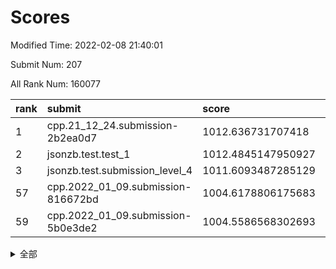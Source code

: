 # Scores

Modified Time: 2022-02-08 21:40:01

Submit Num: 207

All Rank Num: 160077

| rank |               submit               |       score        |       sigma        | pk_num |
| :--- | :--------------------------------- | :----------------- | :----------------- | :----- |
| 1    | cpp.21_12_24.submission-2b2ea0d7   | 1012.636731707418  | 0.7902187948319008 | 3090   |
| 2    | jsonzb.test.test_1                 | 1012.4845147950927 | 0.7898675784089851 | 3095   |
| 3    | jsonzb.test.submission_level_4     | 1011.6093487285129 | 0.7981523811453157 | 3098   |
| 57   | cpp.2022_01_09.submission-816672bd | 1004.6178806175683 | 0.7256959953532999 | 3098   |
| 59   | cpp.2022_01_09.submission-5b0e3de2 | 1004.5586568302693 | 0.7248039131450995 | 3093   |


<details>
<summary>全部</summary>

| rank |                 submit                 |       score        |       sigma        | pk_num |
| :--- | :------------------------------------- | :----------------- | :----------------- | :----- |
| 1    | cpp.21_12_24.submission-2b2ea0d7       | 1012.636731707418  | 0.7902187948319008 | 3090   |
| 2    | jsonzb.test.test_1                     | 1012.4845147950927 | 0.7898675784089851 | 3095   |
| 3    | jsonzb.test.submission_level_4         | 1011.6093487285129 | 0.7981523811453157 | 3098   |
| 4    | gobigger.level_3.submission_level_3_18 | 1011.6038681150119 | 0.7852604331878924 | 3092   |
| 5    | gobigger.level_3.submission_level_3_30 | 1011.0501342583573 | 0.7700548136511054 | 3098   |
| 6    | gobigger.level_3.submission_level_3_43 | 1011.0229848283187 | 0.7681599127641526 | 3092   |
| 7    | gobigger.level_3.submission_level_3_22 | 1011.0112952168988 | 0.7706544818883818 | 3091   |
| 8    | gobigger.level_3.submission_level_3_14 | 1010.9717688019206 | 0.7692579082557013 | 3091   |
| 9    | gobigger.level_3.submission_level_3_13 | 1010.9250987311624 | 0.786178145852951  | 3093   |
| 10   | gobigger.level_3.submission_level_3_6  | 1010.8397327313363 | 0.8002529077124553 | 3096   |
| 11   | gobigger.level_3.submission_level_3_24 | 1010.7686136762535 | 0.7542461086914672 | 3091   |
| 12   | gobigger.level_3.submission_level_3_46 | 1010.7504366477116 | 0.7603487814026499 | 3096   |
| 13   | gobigger.level_3.submission_level_3_25 | 1010.6668440159679 | 0.7584593861495135 | 3098   |
| 14   | gobigger.level_3.submission_level_3_5  | 1010.6602013253752 | 0.7589612957717166 | 3099   |
| 15   | gobigger.level_3.submission_level_3_33 | 1010.5847842688413 | 0.7710367734864397 | 3099   |
| 16   | gobigger.level_3.submission_level_3_38 | 1010.4923425224949 | 0.770785553549138  | 3093   |
| 17   | gobigger.level_3.submission_level_3_47 | 1010.48904519275   | 0.7800928130707602 | 3097   |
| 18   | gobigger.level_3.submission_level_3_17 | 1010.4470910123049 | 0.775870267809473  | 3095   |
| 19   | gobigger.level_3.submission_level_3_35 | 1010.4036676415399 | 0.7570284481960302 | 3090   |
| 20   | gobigger.level_3.submission_level_3_48 | 1010.3686194465422 | 0.7645967804488663 | 3091   |
| 21   | gobigger.level_3.submission_level_3_19 | 1010.3530480118345 | 0.7600121722016616 | 3092   |
| 22   | gobigger.level_3.submission_level_3_28 | 1010.3199933010267 | 0.7672841460571062 | 3095   |
| 23   | gobigger.level_3.submission_level_3_44 | 1010.2847632638614 | 0.7624154453712508 | 3098   |
| 24   | gobigger.level_3.submission_level_3_3  | 1010.2395643949965 | 0.7429077844649694 | 3089   |
| 25   | gobigger.level_3.submission_level_3_40 | 1010.1469679868104 | 0.7503242096567112 | 3094   |
| 26   | gobigger.level_3.submission_level_3_9  | 1010.1351246653815 | 0.7598801723462651 | 3100   |
| 27   | gobigger.level_3.submission_level_3_27 | 1010.1231523711464 | 0.7698911541359523 | 3094   |
| 28   | gobigger.level_3.submission_level_3_11 | 1010.1215480717543 | 0.7637210024157103 | 3092   |
| 29   | gobigger.level_3.submission_level_3_7  | 1010.0812042122999 | 0.7625196873846117 | 3097   |
| 30   | gobigger.level_3.submission_level_3_2  | 1010.013111137099  | 0.7666293469492844 | 3094   |
| 31   | gobigger.level_3.submission_level_3_26 | 1009.9745295426325 | 0.7697187628899755 | 3095   |
| 32   | gobigger.level_3.submission_level_3_39 | 1009.9568506802112 | 0.7480861448381718 | 3096   |
| 33   | gobigger.level_3.submission_level_3_16 | 1009.9215859751932 | 0.732136397674175  | 3094   |
| 34   | gobigger.level_3.submission_level_3_32 | 1009.8955747437077 | 0.7508437616219146 | 3093   |
| 35   | gobigger.level_3.submission_level_3_15 | 1009.8792676289099 | 0.7508621137362471 | 3090   |
| 36   | gobigger.level_3.submission_level_3_10 | 1009.6832189676164 | 0.7544522081536046 | 3096   |
| 37   | gobigger.level_3.submission_level_3_31 | 1009.662918649156  | 0.7727935244099025 | 3089   |
| 38   | gobigger.level_3.submission_level_3_4  | 1009.6616172946609 | 0.7599685728240761 | 3094   |
| 39   | gobigger.level_3.submission_level_3_1  | 1009.4343770121826 | 0.773617966034054  | 3088   |
| 40   | gobigger.level_3.submission_level_3_20 | 1009.4220652100553 | 0.7478321251058713 | 3089   |
| 41   | gobigger.level_3.submission_level_3_0  | 1009.4180372008334 | 0.7597677845144417 | 3092   |
| 42   | gobigger.level_3.submission_level_3_23 | 1009.4179707076507 | 0.764693737289453  | 3093   |
| 43   | gobigger.level_3.submission_level_3_42 | 1009.3419274072857 | 0.7324312842056206 | 3093   |
| 44   | gobigger.level_3.submission_level_3_12 | 1009.338406098141  | 0.7497456442258086 | 3095   |
| 45   | gobigger.level_3.submission_level_3_45 | 1009.2498064951849 | 0.7517376395009122 | 3088   |
| 46   | gobigger.level_3.submission_level_3_29 | 1009.2365450989948 | 0.7481549943609027 | 3092   |
| 47   | gobigger.level_3.submission_level_3_36 | 1009.0528281602548 | 0.7521332262845176 | 3089   |
| 48   | gobigger.level_3.submission_level_3_8  | 1008.9300851706877 | 0.7482268233670858 | 3094   |
| 49   | gobigger.level_3.submission_level_3_34 | 1008.9151269714387 | 0.7471271007880846 | 3093   |
| 50   | gobigger.level_3.submission_level_3_41 | 1008.8319723316966 | 0.7399457396532092 | 3087   |
| 51   | gobigger.level_3.submission_level_3_49 | 1008.479550604192  | 0.7599000881573746 | 3093   |
| 52   | gobigger.level_3.submission_level_3_37 | 1008.0535907512384 | 0.7489832090931138 | 3093   |
| 53   | gobigger.level_3.submission_level_3_21 | 1007.7721307568113 | 0.7385246703050748 | 3089   |
| 54   | gobigger.level_1.submission_level_1_30 | 1005.3124620446122 | 0.7240361357857157 | 3094   |
| 55   | gobigger.level_1.submission_level_1_38 | 1005.2025960597479 | 0.7294679373861696 | 3098   |
| 56   | gobigger.level_1.submission_level_1_6  | 1004.9550327620301 | 0.7190610493664502 | 3094   |
| 57   | cpp.2022_01_09.submission-816672bd     | 1004.6178806175683 | 0.7256959953532999 | 3098   |
| 58   | gobigger.level_1.submission_level_1_41 | 1004.5815054056613 | 0.7148687434067943 | 3095   |
| 59   | cpp.2022_01_09.submission-5b0e3de2     | 1004.5586568302693 | 0.7248039131450995 | 3093   |
| 60   | gobigger.level_1.submission_level_1_8  | 1004.186071605662  | 0.7053819785815029 | 3090   |
| 61   | gobigger.level_1.submission_level_1_24 | 1004.1660094645152 | 0.7162677108165525 | 3090   |
| 62   | gobigger.level_1.submission_level_1_37 | 1004.0638764732065 | 0.7011340394368574 | 3094   |
| 63   | gobigger.level_1.submission_level_1_23 | 1004.0624689989469 | 0.7325275694999386 | 3094   |
| 64   | gobigger.level_1.submission_level_1_22 | 1003.9645041097046 | 0.7360563279774616 | 3092   |
| 65   | gobigger.level_1.submission_level_1_39 | 1003.9370499348071 | 0.7142651429281983 | 3096   |
| 66   | gobigger.level_1.submission_level_1_0  | 1003.9360155602059 | 0.7025516247206244 | 3091   |
| 67   | gobigger.level_1.submission_level_1_28 | 1003.9314272420678 | 0.7306343581150686 | 3093   |
| 68   | gobigger.level_1.submission_level_1_18 | 1003.9033946179953 | 0.7271033707174861 | 3095   |
| 69   | gobigger.level_1.submission_level_1_11 | 1003.877752411671  | 0.7216441388516822 | 3087   |
| 70   | gobigger.level_1.submission_level_1_35 | 1003.8598088937663 | 0.7168453820051468 | 3093   |
| 71   | gobigger.level_1.submission_level_1_19 | 1003.537162354998  | 0.7159062577989874 | 3096   |
| 72   | gobigger.level_1.submission_level_1_31 | 1003.5060786943183 | 0.7190295736832338 | 3093   |
| 73   | gobigger.level_1.submission_level_1_5  | 1003.4755338873448 | 0.7185690959325998 | 3088   |
| 74   | gobigger.level_1.submission_level_1_9  | 1003.3718877378884 | 0.7091324496111604 | 3092   |
| 75   | gobigger.level_1.submission_level_1_26 | 1003.3693762001363 | 0.7230176681610176 | 3094   |
| 76   | gobigger.level_1.submission_level_1_4  | 1003.2584096192151 | 0.7168193598021072 | 3094   |
| 77   | gobigger.level_1.submission_level_1_48 | 1003.223253311107  | 0.714723694569106  | 3096   |
| 78   | gobigger.level_1.submission_level_1_33 | 1003.2143502935896 | 0.7015039705403049 | 3096   |
| 79   | gobigger.level_1.submission_level_1_49 | 1003.1508685594602 | 0.7168260563102571 | 3098   |
| 80   | gobigger.level_1.submission_level_1_13 | 1003.0644864567672 | 0.7306751400816998 | 3095   |
| 81   | gobigger.level_1.submission_level_1_16 | 1003.0525854608279 | 0.7202604698770655 | 3094   |
| 82   | gobigger.level_1.submission_level_1_34 | 1003.0138873813237 | 0.7092957957302459 | 3094   |
| 83   | gobigger.level_1.submission_level_1_45 | 1003.0020905654267 | 0.7203402217025566 | 3093   |
| 84   | gobigger.level_1.submission_level_1_17 | 1002.9568536047162 | 0.7120049604721905 | 3091   |
| 85   | gobigger.level_1.submission_level_1_47 | 1002.9169592113158 | 0.7129938277568337 | 3095   |
| 86   | gobigger.level_1.submission_level_1_1  | 1002.8377336599501 | 0.7126076883510541 | 3091   |
| 87   | gobigger.level_1.submission_level_1_32 | 1002.8147760306668 | 0.7195459379236402 | 3100   |
| 88   | gobigger.level_1.submission_level_1_36 | 1002.8009553064757 | 0.7211523243384195 | 3090   |
| 89   | gobigger.level_1.submission_level_1_10 | 1002.7992806179637 | 0.7141357395599802 | 3088   |
| 90   | gobigger.level_1.submission_level_1_42 | 1002.7110699827957 | 0.7089651703509466 | 3093   |
| 91   | gobigger.level_1.submission_level_1_14 | 1002.6882275222636 | 0.7199478825548864 | 3100   |
| 92   | gobigger.level_1.submission_level_1_25 | 1002.626976991246  | 0.7094736851890947 | 3096   |
| 93   | gobigger.level_1.submission_level_1_21 | 1002.5930860665117 | 0.7109296035760185 | 3093   |
| 94   | gobigger.level_1.submission_level_1_7  | 1002.5819847655861 | 0.7133890713928762 | 3094   |
| 95   | gobigger.level_1.submission_level_1_2  | 1002.5194649387232 | 0.7150978897919055 | 3092   |
| 96   | gobigger.level_1.submission_level_1_15 | 1002.5118880136986 | 0.7062426009539856 | 3094   |
| 97   | gobigger.level_1.submission_level_1_29 | 1002.4889974155236 | 0.717004656845122  | 3094   |
| 98   | gobigger.level_1.submission_level_1_46 | 1002.4307275286278 | 0.7200960943583067 | 3093   |
| 99   | gobigger.level_1.submission_level_1_20 | 1002.3605176781465 | 0.7145369404510762 | 3094   |
| 100  | gobigger.level_1.submission_level_1_43 | 1002.3589100240032 | 0.7199104202058134 | 3092   |
| 101  | gobigger.level_1.submission_level_1_12 | 1002.3207091029594 | 0.7171075235864337 | 3092   |
| 102  | gobigger.level_1.submission_level_1_40 | 1002.1823941909915 | 0.7240122136361339 | 3096   |
| 103  | gobigger.level_1.submission_level_1_27 | 1002.1725776601689 | 0.6997524712472333 | 3095   |
| 104  | gobigger.level_1.submission_level_1_3  | 1001.9711269898263 | 0.7171933412846738 | 3094   |
| 105  | gobigger.level_1.submission_level_1_44 | 1001.6187877555891 | 0.7154908035100346 | 3097   |
| 106  | gobigger.random.submission_random_43   | 997.9007386246947  | 0.7131473940110644 | 3096   |
| 107  | gobigger.random.submission_random_29   | 997.4620881813453  | 0.6983345956301338 | 3090   |
| 108  | gobigger.random.submission_random_48   | 997.0687632781003  | 0.7145908313665651 | 3095   |
| 109  | gobigger.random.submission_random_14   | 996.9035272096812  | 0.6947530907733955 | 3090   |
| 110  | gobigger.random.submission_random_23   | 996.8410680920969  | 0.7133655554432135 | 3088   |
| 111  | gobigger.random.submission_random_35   | 996.8248909692431  | 0.7063445931694289 | 3095   |
| 112  | gobigger.random.submission_random_19   | 996.6950991178859  | 0.713876510775437  | 3093   |
| 113  | gobigger.random.submission_random_46   | 996.6390980158152  | 0.7074988005493154 | 3094   |
| 114  | gobigger.random.submission_random_0    | 996.5022637796611  | 0.7117004841153335 | 3090   |
| 115  | gobigger.random.submission_random_36   | 996.3368100354342  | 0.7192588081139022 | 3096   |
| 116  | gobigger.random.submission_random_38   | 996.3254580710462  | 0.7177391071846898 | 3092   |
| 117  | gobigger.random.submission_random_30   | 996.2840976455784  | 0.7018781840156928 | 3092   |
| 118  | gobigger.random.submission_random_26   | 996.2524555049308  | 0.7111158218865774 | 3092   |
| 119  | gobigger.random.submission_random_2    | 996.2439563687843  | 0.7190535459284108 | 3100   |
| 120  | gobigger.random.submission_random_28   | 996.2385221719934  | 0.7128696356763787 | 3090   |
| 121  | gobigger.random.submission_random_45   | 996.1940108504173  | 0.7036642178083149 | 3088   |
| 122  | gobigger.random.submission_random_27   | 996.1508584211508  | 0.7065684941320477 | 3094   |
| 123  | gobigger.random.submission_random_4    | 996.111471406849   | 0.7143488345967596 | 3093   |
| 124  | gobigger.random.submission_random_21   | 996.0718017581739  | 0.7005273339181557 | 3088   |
| 125  | gobigger.random.submission_random_39   | 996.0325349906341  | 0.7217220968151455 | 3089   |
| 126  | gobigger.random.submission_random_42   | 996.0295395723047  | 0.7230827300249246 | 3093   |
| 127  | gobigger.random.submission_random_22   | 996.023505011282   | 0.7095003243453212 | 3096   |
| 128  | gobigger.random.submission_random_44   | 995.979602473626   | 0.7010350856852191 | 3090   |
| 129  | gobigger.random.submission_random_47   | 995.9608942517413  | 0.716085257838481  | 3091   |
| 130  | gobigger.random.submission_random_41   | 995.8076650471155  | 0.7053042661072335 | 3085   |
| 131  | gobigger.random.submission_random_49   | 995.7331579546129  | 0.708938040000211  | 3099   |
| 132  | gobigger.random.submission_random_31   | 995.7229452008505  | 0.698602974604878  | 3094   |
| 133  | gobigger.random.submission_random_17   | 995.6731971585422  | 0.7180809861910348 | 3093   |
| 134  | gobigger.random.submission_random_37   | 995.66353166927    | 0.7086835739059654 | 3092   |
| 135  | gobigger.random.submission_random_18   | 995.611808339412   | 0.7081096338237535 | 3093   |
| 136  | gobigger.random.submission_random_11   | 995.6038705154574  | 0.7278573818963913 | 3094   |
| 137  | gobigger.random.submission_random_10   | 995.5694738649164  | 0.7170427628324034 | 3089   |
| 138  | gobigger.random.submission_random_33   | 995.5504796827908  | 0.7035222591609152 | 3092   |
| 139  | gobigger.random.submission_random_3    | 995.5412719469646  | 0.7122029912263068 | 3090   |
| 140  | gobigger.random.submission_random_15   | 995.5321782287223  | 0.7133234187343098 | 3092   |
| 141  | gobigger.random.submission_random_12   | 995.5081235674683  | 0.7186259529614577 | 3099   |
| 142  | gobigger.random.submission_random_6    | 995.4843510401555  | 0.719232819393834  | 3099   |
| 143  | gobigger.random.submission_random_25   | 995.412576088962   | 0.7082693556643195 | 3096   |
| 144  | gobigger.random.submission_random_9    | 995.4011875352555  | 0.7167609030163837 | 3096   |
| 145  | gobigger.random.submission_random_40   | 995.3796126402045  | 0.7183596096715376 | 3091   |
| 146  | gobigger.random.submission_random_34   | 995.1641967360333  | 0.7315509029764609 | 3091   |
| 147  | gobigger.random.submission_random_1    | 995.13138271038    | 0.7170055156881117 | 3095   |
| 148  | gobigger.random.submission_random_8    | 995.1308637889479  | 0.7287871042238729 | 3093   |
| 149  | gobigger.random.submission_random_20   | 994.999370312169   | 0.7182552878230365 | 3090   |
| 150  | gobigger.random.submission_random_24   | 994.9979576533054  | 0.7139837387930542 | 3095   |
| 151  | gobigger.random.submission_random_5    | 994.9316426454744  | 0.71081239430771   | 3090   |
| 152  | gobigger.random.submission_random_13   | 994.7183998649624  | 0.7135049049615758 | 3094   |
| 153  | gobigger.random.submission_random_16   | 994.6806843438271  | 0.7227204528980427 | 3096   |
| 154  | gobigger.random.submission_random_7    | 994.5377025736207  | 0.7242666520117076 | 3095   |
| 155  | gobigger.random.submission_random_32   | 994.4287236271009  | 0.721886139185406  | 3091   |
| 156  | gobigger.level_2.submission_level_2_8  | 994.0199579267785  | 0.723753552169909  | 3099   |
| 157  | gobigger.level_2.submission_level_2_26 | 993.8612388714729  | 0.736099273238975  | 3092   |
| 158  | gobigger.level_2.submission_level_2_42 | 993.6810390993221  | 0.727381536750103  | 3095   |
| 159  | gobigger.level_2.submission_level_2_49 | 993.6574802711472  | 0.7366613602568024 | 3091   |
| 160  | gobigger.level_2.submission_level_2_12 | 993.65081111359    | 0.7566927435877504 | 3096   |
| 161  | gobigger.level_2.submission_level_2_20 | 993.3113722914661  | 0.7287727020402992 | 3090   |
| 162  | gobigger.level_2.submission_level_2_19 | 993.2887962875079  | 0.7446290113804033 | 3095   |
| 163  | gobigger.level_2.submission_level_2_6  | 993.2792771273827  | 0.7257472404771018 | 3091   |
| 164  | gobigger.level_2.submission_level_2_11 | 993.2589853392593  | 0.7422953966879409 | 3089   |
| 165  | gobigger.level_2.submission_level_2_14 | 993.2446870545267  | 0.7450838986219243 | 3097   |
| 166  | gobigger.level_2.submission_level_2_32 | 993.225977614613   | 0.7262525904206634 | 3093   |
| 167  | gobigger.level_2.submission_level_2_37 | 993.0491540824439  | 0.7347932746071372 | 3094   |
| 168  | gobigger.level_2.submission_level_2_0  | 993.0311259526871  | 0.7266177693758514 | 3097   |
| 169  | gobigger.level_2.submission_level_2_22 | 992.9557536149814  | 0.7593182197440215 | 3095   |
| 170  | gobigger.level_2.submission_level_2_7  | 992.9440415004207  | 0.7373391518549125 | 3093   |
| 171  | gobigger.level_2.submission_level_2_31 | 992.9167801165872  | 0.7596819790531167 | 3097   |
| 172  | gobigger.level_2.submission_level_2_33 | 992.8153187392755  | 0.7265647100066149 | 3090   |
| 173  | gobigger.level_2.submission_level_2_23 | 992.7153549754872  | 0.7376938042986549 | 3099   |
| 174  | gobigger.level_2.submission_level_2_24 | 992.7109606011074  | 0.7382395055253766 | 3100   |
| 175  | gobigger.level_2.submission_level_2_29 | 992.6613563395687  | 0.7477327455752306 | 3094   |
| 176  | gobigger.level_2.submission_level_2_5  | 992.5031450059373  | 0.7218533722602148 | 3090   |
| 177  | gobigger.level_2.submission_level_2_17 | 992.4994195026882  | 0.7422966044747684 | 3093   |
| 178  | gobigger.level_2.submission_level_2_46 | 992.4986432459442  | 0.7398285504080259 | 3086   |
| 179  | gobigger.level_2.submission_level_2_38 | 992.3280583943135  | 0.7446084351797283 | 3090   |
| 180  | gobigger.level_2.submission_level_2_30 | 992.3108343863196  | 0.7462895495625318 | 3095   |
| 181  | gobigger.level_2.submission_level_2_45 | 992.2209237239615  | 0.7425629093969685 | 3098   |
| 182  | gobigger.level_2.submission_level_2_40 | 992.1074853597501  | 0.7376566436052635 | 3090   |
| 183  | gobigger.level_2.submission_level_2_35 | 991.8546213519608  | 0.7648627026335117 | 3096   |
| 184  | gobigger.level_2.submission_level_2_36 | 991.7231174968274  | 0.7276689567769523 | 3094   |
| 185  | gobigger.level_2.submission_level_2_10 | 991.6334773545583  | 0.7439829068665146 | 3095   |
| 186  | gobigger.level_2.submission_level_2_28 | 991.6058908263451  | 0.7282180803458335 | 3090   |
| 187  | gobigger.level_2.submission_level_2_41 | 991.56770353157    | 0.7638774432098754 | 3094   |
| 188  | gobigger.level_2.submission_level_2_16 | 991.5430036830752  | 0.7347955974110905 | 3087   |
| 189  | gobigger.level_2.submission_level_2_13 | 991.4905824781767  | 0.7501769112733956 | 3100   |
| 190  | gobigger.level_2.submission_level_2_25 | 991.4881450846427  | 0.7507399195232529 | 3092   |
| 191  | gobigger.level_2.submission_level_2_9  | 991.4805967780745  | 0.7581143970498633 | 3090   |
| 192  | gobigger.level_2.submission_level_2_34 | 991.4780314419058  | 0.7418708094342075 | 3093   |
| 193  | gobigger.level_2.submission_level_2_18 | 991.4311018629679  | 0.7622325027369646 | 3101   |
| 194  | gobigger.level_2.submission_level_2_44 | 991.371937882661   | 0.7541627055901413 | 3090   |
| 195  | gobigger.level_2.submission_level_2_1  | 991.3318082356662  | 0.7472855358118974 | 3094   |
| 196  | gobigger.level_2.submission_level_2_27 | 991.2973148338856  | 0.7798296515949046 | 3092   |
| 197  | gobigger.level_2.submission_level_2_3  | 991.2126989561342  | 0.7514269492177464 | 3092   |
| 198  | gobigger.level_2.submission_level_2_39 | 990.9304066843682  | 0.7470249742907965 | 3094   |
| 199  | gobigger.level_2.submission_level_2_4  | 990.6790044949241  | 0.7597814187942185 | 3092   |
| 200  | gobigger.level_2.submission_level_2_47 | 990.6257889177365  | 0.7578618575623708 | 3091   |
| 201  | gobigger.level_2.submission_level_2_15 | 990.5960271170484  | 0.7597956507455225 | 3092   |
| 202  | gobigger.level_2.submission_level_2_43 | 990.5345177417415  | 0.7845907278397811 | 3095   |
| 203  | gobigger.level_2.submission_level_2_21 | 990.459389155341   | 0.7770568099908246 | 3092   |
| 204  | gobigger.level_2.submission_level_2_48 | 990.1814743727499  | 0.7714341858545735 | 3089   |
| 205  | gobigger.level_2.submission_level_2_2  | 989.7440786627534  | 0.7611056047683602 | 3095   |
| 206  | gobigger.none.submission_none_0        | 978.1366102451341  | 1.3282227436546095 | 3091   |
| 207  | gobigger.none.submission_none_1        | 975.2561837837454  | 1.5361257798948793 | 3093   |

</details>
